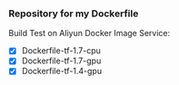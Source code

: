 ### Repository for my Dockerfile

Build Test on Aliyun Docker Image Service:

- [x] Dockerfile-tf-1.7-cpu
- [x] Dockerfile-tf-1.7-gpu
- [x] Dockerfile-tf-1.4-gpu
